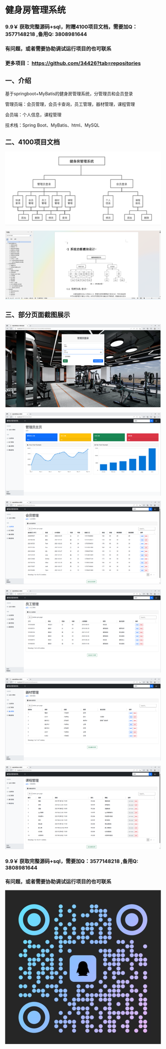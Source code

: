 # 健身房管理系统


### 9.9￥ 获取完整源码+sql，附赠4100项目文档，需要加Q：3577148218 ,备用Q: 3808981644
### 有问题，或者需要协助调试运行项目的也可联系
### 更多项目： https://github.com/34426?tab=repositories

## 一、介绍

基于springboot+MyBatis的健身房管理系统，分管理员和会员登录

管理员端：会员管理，会员卡查询，员工管理，器材管理，课程管理

会员端：个人信息，课程管理

技术栈：Spring Boot、MyBatis、html、MySQL

## 二、4100项目文档

![img.png](imgs/img.png)

![img_7.png](imgs/img_7.png)

## 三、部分页面截图展示

![img_1.png](imgs/img_1.png)

![img_2.png](imgs/img_2.png)

![img_3.png](imgs/img_3.png)

![img_4.png](imgs/img_4.png)

![img_5.png](imgs/img_5.png)

![img_6.png](imgs/img_6.png)

### 9.9￥ 获取完整源码+sql，需要加Q：3577148218 ,备用Q: 3808981644
### 有问题，或者需要协助调试运行项目的也可联系

![img.png](img.png)
